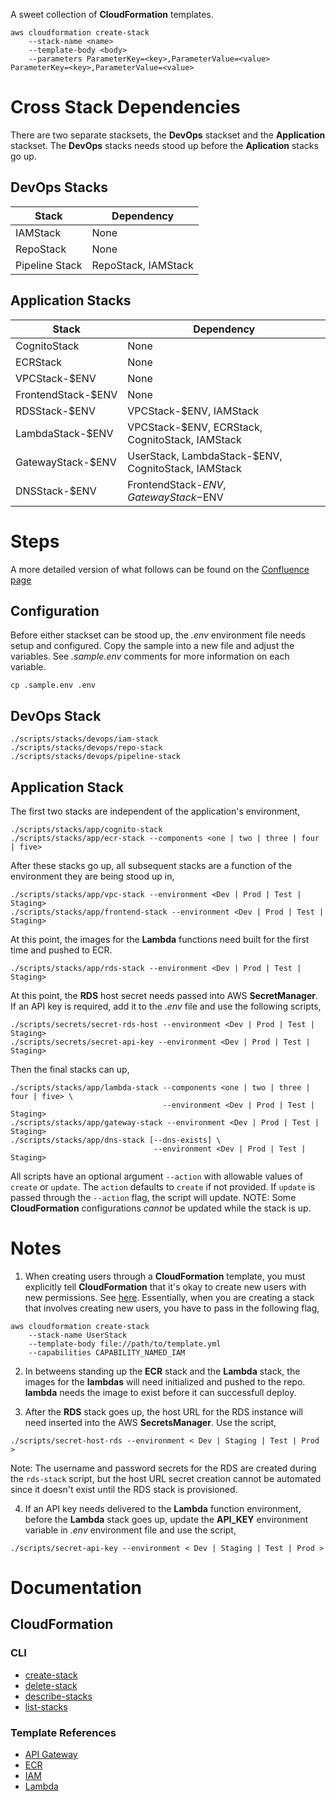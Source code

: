 A sweet collection of **CloudFormation** templates.

```
aws cloudformation create-stack
    --stack-name <name>
    --template-body <body>
    --parameters ParameterKey=<key>,ParameterValue=<value> ParameterKey=<key>,ParameterValue=<value>
```

# Cross Stack Dependencies

There are two separate stacksets, the **DevOps** stackset and the **Application** stackset. The **DevOps** stacks needs stood up before the **Aplication** stacks go up.

## DevOps Stacks
| Stack | Dependency | 
| ----- | ---------- |
| IAMStack | None |
| RepoStack | None |
| Pipeline Stack | RepoStack, IAMStack |

## Application Stacks
| Stack  |  Dependency |
| ------ | ----------- |
| CognitoStack | None |
| ECRStack | None | 
| VPCStack-$ENV | None | 
| FrontendStack-$ENV | None |
| RDSStack-$ENV | VPCStack-$ENV, IAMStack | 
| LambdaStack-$ENV | VPCStack-$ENV, ECRStack, CognitoStack, IAMStack |
| GatewayStack-$ENV | UserStack, LambdaStack-$ENV, CognitoStack, IAMStack |
| DNSStack-$ENV | FrontendStack-$ENV, GatewayStack-$ENV |


# Steps

A more detailed version of what follows can be found on the [Confluence page](https://makpar.atlassian.net/wiki/spaces/IN/pages/358580264/Sandbox+Environment+Setup)

## Configuration

Before either stackset can be stood up, the *.env* environment file needs setup and configured. Copy the sample into a new file and adjust the variables. See *.sample.env* comments for more information on each variable.

```
cp .sample.env .env
```

## DevOps Stack

```
./scripts/stacks/devops/iam-stack
./scripts/stacks/devops/repo-stack
./scripts/stacks/devops/pipeline-stack
```
## Application Stack

The first two stacks are independent of the application's environment,

```
./scripts/stacks/app/cognito-stack
./scripts/stacks/app/ecr-stack --components <one | two | three | four | five>
```

After these stacks go up, all subsequent stacks are a function of the environment they are being stood up in,

```
./scripts/stacks/app/vpc-stack --environment <Dev | Prod | Test | Staging>
./scripts/stacks/app/frontend-stack --environment <Dev | Prod | Test | Staging> 
```

At this point, the images for the **Lambda** functions need built for the first time and pushed to ECR.

```
./scripts/stacks/app/rds-stack --environment <Dev | Prod | Test | Staging>
```

At this point, the **RDS** host secret needs passed into AWS **SecretManager**. If an API key is required, add it to the *.env* file and use the following scripts,

```
./scripts/secrets/secret-rds-host --environment <Dev | Prod | Test | Staging>
./scripts/secrets/secret-api-key --environment <Dev | Prod | Test | Staging>
```

Then the final stacks can up,

```
./scripts/stacks/app/lambda-stack --components <one | two | three | four | five> \
                                  --environment <Dev | Prod | Test | Staging>
./scripts/stacks/app/gateway-stack --environment <Dev | Prod | Test | Staging>
./scripts/stacks/app/dns-stack [--dns-exists] \
                                --environment <Dev | Prod | Test | Staging> 
```

All scripts have an optional argument ``--action`` with allowable values of `create` or `update`. The `action` defaults to `create` if not provided. If `update` is passed through the ``--action`` flag, the script will update. NOTE: Some **CloudFormation** configurations *cannot* be updated while the stack is up.

# Notes

1. When creating users through a **CloudFormation** template, you must explicitly tell **CloudFormation** that it's okay to create new users with new permissions. See [here](https://docs.aws.amazon.com/AWSCloudFormation/latest/APIReference/API_CreateStack.html). Essentially, when you are creating a stack that involves creating new users, you have to pass in the following flag,

```
aws cloudformation create-stack
    --stack-name UserStack
    --template-body file://path/to/template.yml
    --capabilities CAPABILITY_NAMED_IAM
```

2. In betweens standing up the **ECR** stack and the **Lambda** stack, the images for the **lambdas** will need initialized and pushed to the repo. **lambda** needs the image to exist before it can successfull deploy.

3. After the **RDS** stack goes up, the host URL for the RDS instance will need inserted into the AWS **SecretsManager**. Use the script,

```
./scripts/secret-host-rds --environment < Dev | Staging | Test | Prod >
```

Note: The username and password secrets for the RDS are created during the `rds-stack` script, but the host URL secret creation cannot be automated since it doesn't exist until the RDS stack is provisioned.

4. If an API key needs delivered to the **Lambda** function environment, before the **Lambda** stack goes up, update the **API_KEY** environment variable in *.env* environment file and use the script,

```
./scripts/secret-api-key --environment < Dev | Staging | Test | Prod >
```

# Documentation
## CloudFormation
### CLI
- [create-stack](https://docs.aws.amazon.com/cli/latest/reference/cloudformation/create-stack.html)
- [delete-stack](https://docs.aws.amazon.com/cli/latest/reference/cloudformation/delete-stack.html)
- [describe-stacks](https://docs.aws.amazon.com/cli/latest/reference/cloudformation/describe-stacks.html)
- [list-stacks](https://docs.aws.amazon.com/cli/latest/reference/cloudformation/list-stacks.html)

### Template References
- [API Gateway](https://docs.aws.amazon.com/AWSCloudFormation/latest/UserGuide/AWS_ApiGateway.html)
- [ECR](https://docs.aws.amazon.com/AWSCloudFormation/latest/UserGuide/AWS_ECR.html)
- [IAM](https://docs.aws.amazon.com/AWSCloudFormation/latest/UserGuide/AWS_IAM.html)
- [Lambda](https://docs.aws.amazon.com/AWSCloudFormation/latest/UserGuide/AWS_Lambda.html)

